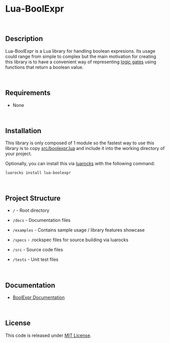 # Lua-BoolExpr

<br/>

## Description

Lua-BoolExpr is a Lua library for handling boolean expresions. Its usage could range from simple to complex but the main motivation for creating this library is to have a convenient way of representing [logic gates](https://en.wikipedia.org/wiki/Logic_gate) using functions that return a boolean value.

<br/>

## Requirements

- None

<br/>

## Installation

This library is only composed of 1 module so the fastest way to use this library is to copy [src/boolexpr.lua](src/boolexpr.lua) and include it into the working directory of your project.

Optionally, you can install this via [luarocks](https://luarocks.org/) with the following command:

```luarocks install lua-boolexpr```

<br/>

## Project Structure

- ```/``` - Root directory

- ```/docs``` - Documentation files

- ```/examples``` - Contains sample usage / library features showcase

- ```/specs``` - .rockspec files for source building via luarocks

- ```/src``` - Source code files

- ```/tests``` - Unit test files

<br/>

## Documentation

- [BoolExpr Documentation](https://a-g-d.github.io/lua-boolexpr/)

<br/>

## License

This code is released under [MIT License](LICENSE).
